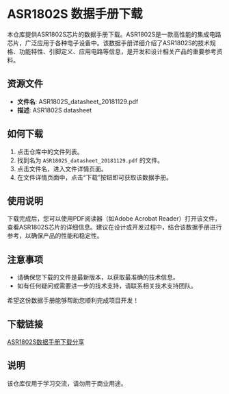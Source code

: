 # ASR1802S 数据手册下载

本仓库提供ASR1802S芯片的数据手册下载。ASR1802S是一款高性能的集成电路芯片，广泛应用于各种电子设备中。该数据手册详细介绍了ASR1802S的技术规格、功能特性、引脚定义、应用电路等信息，是开发和设计相关产品的重要参考资料。

## 资源文件

- **文件名**: ASR1802S_datasheet_20181129.pdf
- **描述**: ASR1802S datasheet

## 如何下载

1. 点击仓库中的文件列表。
2. 找到名为 `ASR1802S_datasheet_20181129.pdf` 的文件。
3. 点击文件名，进入文件详情页面。
4. 在文件详情页面中，点击“下载”按钮即可获取该数据手册。

## 使用说明

下载完成后，您可以使用PDF阅读器（如Adobe Acrobat Reader）打开该文件，查看ASR1802S芯片的详细信息。建议在设计或开发过程中，结合该数据手册进行参考，以确保产品的性能和稳定性。

## 注意事项

- 请确保您下载的文件是最新版本，以获取最准确的技术信息。
- 如有任何疑问或需要进一步的技术支持，请联系相关技术支持团队。

希望这份数据手册能够帮助您顺利完成项目开发！

## 下载链接
[ASR1802S数据手册下载分享](https://pan.quark.cn/s/b727da5f795d)

## 说明

该仓库仅用于学习交流，请勿用于商业用途。
